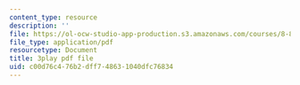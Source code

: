 ```yaml
---
content_type: resource
description: ''
file: https://ol-ocw-studio-app-production.s3.amazonaws.com/courses/8-821-string-theory-and-holographic-duality-fall-2014/c00d76c476b2dff748631040dfc76834_1LEYgS8Wzsk.pdf
file_type: application/pdf
resourcetype: Document
title: 3play pdf file
uid: c00d76c4-76b2-dff7-4863-1040dfc76834
---
```

